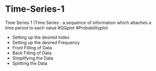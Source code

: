 # Time-Series-1

Time Series 1 (Time Series : a sequence of information which attaches a time period to each value
#QQplot 
#Probabilityplot 
- Setting up the desired Index
- Setting up the desired Frequency
- Front Filling of Data
- Back Filling of Data
- Simplifying the Data
- Splitting the Data
  
